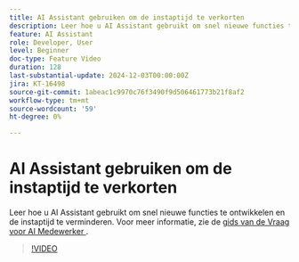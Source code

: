 ```yaml
---
title: AI Assistant gebruiken om de instaptijd te verkorten
description: Leer hoe u AI Assistant gebruikt om snel nieuwe functies te ontwikkelen en de instaptijd te verminderen.
feature: AI Assistant
role: Developer, User
level: Beginner
doc-type: Feature Video
duration: 128
last-substantial-update: 2024-12-03T00:00:00Z
jira: KT-16498
source-git-commit: 1abeac1c9970c76f3490f9d506461773b21f8af2
workflow-type: tm+mt
source-wordcount: '59'
ht-degree: 0%

---
```



# AI Assistant gebruiken om de instaptijd te verkorten

Leer hoe u AI Assistant gebruikt om snel nieuwe functies te ontwikkelen en de instaptijd te verminderen. Voor meer informatie, zie de [&#x200B; gids van de Vraag voor AI Medewerker &#x200B;](https://experienceleague.adobe.com/nl/docs/experience-platform/ai-assistant/questions).

>[!VIDEO](https://video.tv.adobe.com/v/3438032/?learn=on&enablevpops)

